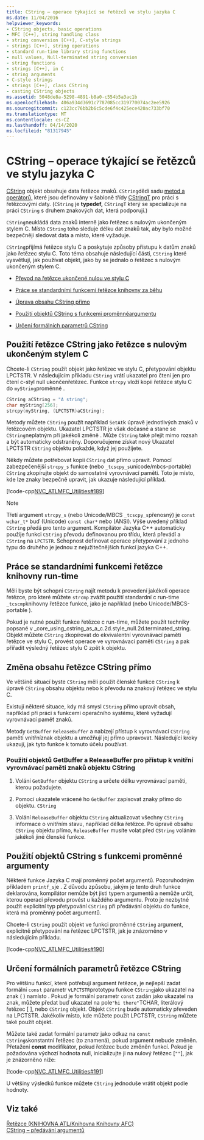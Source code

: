 ```yaml
---
title: CString – operace týkající se řetězců ve stylu jazyka C
ms.date: 11/04/2016
helpviewer_keywords:
- CString objects, basic operations
- MFC [C++], string handling class
- string conversion [C++], C-style strings
- strings [C++], string operations
- standard run-time library string functions
- null values, Null-terminated string conversion
- string functions
- strings [C++], in C
- string arguments
- C-style strings
- strings [C++], class CString
- casting CString objects
ms.assetid: 5048de8a-5298-4891-b8a0-c554b5a3ac1b
ms.openlocfilehash: 406a934d3691c7787085cc319770074ac2ee5926
ms.sourcegitcommit: c123cc76bb2b6c5cde6f4c425ece420ac733bf70
ms.translationtype: MT
ms.contentlocale: cs-CZ
ms.lasthandoff: 04/14/2020
ms.locfileid: "81317945"
---
```

# <a name="cstring-operations-relating-to-c-style-strings"></a>CString – operace týkající se řetězců ve stylu jazyka C

[CString](../atl-mfc-shared/using-cstring.md) objekt obsahuje data řetězce znaků. `CString`dědí sadu [metod a operátorů,](../atl-mfc-shared/reference/cstringt-class.md) které jsou definovány v šabloně třídy [CStringT](../atl-mfc-shared/reference/cstringt-class.md) pro práci s řetězcovými daty. (`CString` je **typedef,** `CStringT` který se specializuje na práci `CString` s druhem znakových dat, která podporují.)

`CString`neukládá data znaků interně jako řetězec s nulovým ukončeným stylem C. Místo `CString` toho sleduje délku dat znaků tak, aby bylo možné bezpečněji sledovat data a místo, které vyžaduje.

`CString`přijímá řetězce stylu C a poskytuje způsoby přístupu k datům znaků jako řetězec stylu C. Toto téma obsahuje následující části, `CString` které vysvětlují, jak používat objekt, jako by se jednalo o řetězec s nulovým ukončeným stylem C.

- [Převod na řetězce ukončené nulou ve stylu C](#_core_using_cstring_as_a_c.2d.style_null.2d.terminated_string)

- [Práce se standardními funkcemi řetězce knihovny za běhu](#_core_working_with_standard_run.2d.time_library_string_functions)

- [Úprava obsahu CString přímo](#_core_modifying_cstring_contents_directly)

- [Použití objektů CString s funkcemi proměnnéargumentu](#_core_using_cstring_objects_with_variable_argument_functions)

- [Určení formálních parametrů CString](#_core_specifying_cstring_formal_parameters)

## <a name="using-cstring-as-a-c-style-null-terminated-string"></a><a name="_core_using_cstring_as_a_c.2d.style_null.2d.terminated_string"></a>Použití řetězce CString jako řetězce s nulovým ukončeným stylem C

Chcete-li `CString` použít objekt jako řetězec ve stylu C, přetypování objektu LPCTSTR. V následujícím příkladu `CString` vrátí ukazatel pro čtení jen pro čtení c-styl null ukončenřetězec. Funkce `strcpy` vloží kopii řetězce stylu C do `myString`proměnné .

```cpp
CString aCString = "A string";
char myString[256];
strcpy(myString, (LPCTSTR)aCString);
```

Metody můžete `CString` použít například `SetAt`k úpravě jednotlivých znaků v řetězcovém objektu. Ukazatel LPCTSTR je však dočasné a stane se `CString`neplatným při jakékoli změně . Může `CString` také přejít mimo rozsah a být automaticky odstraněny. Doporučujeme získat nový Ukazatel LPCTSTR `CString` objektu pokaždé, když jej použijete.

Někdy můžete potřebovat kopii `CString` dat přímo upravit. Pomocí zabezpečenější `strcpy_s` funkce (nebo `_tcscpy_s`unicode/mbcs-portable) `CString` zkopírujte objekt do samostatné vyrovnávací paměti. Toto je místo, kde lze znaky bezpečně upravit, jak ukazuje následující příklad.

[!code-cpp[NVC_ATLMFC_Utilities#189](../atl-mfc-shared/codesnippet/cpp/cstring-operations-relating-to-c-style-strings_1.cpp)]

> [!NOTE]
> Třetí argument `strcpy_s` (nebo Unicode/MBCS `_tcscpy_s`přenosný) je `const wchar_t*` buď (Unicode) `const char*` nebo (ANSI). Výše uvedený příklad `CString` předá pro tento argument. Kompilátor Jazyka C++ automaticky použije funkci `CString` převodu definovanou pro třídu, která převádí a `CString` na `LPCTSTR`. Schopnost definovat operace přetypování z jednoho typu do druhého je jednou z nejužitečnějších funkcí jazyka C++.

## <a name="working-with-standard-run-time-library-string-functions"></a><a name="_core_working_with_standard_run.2d.time_library_string_functions"></a>Práce se standardními funkcemi řetězce knihovny run-time

Měli byste být schopni `CString` najít metodu k provedení jakékoli operace řetězce, pro které můžete `strcmp` zvážit použití standardní c run-time `_tcscmp`knihovny řetězce funkce, jako je například (nebo Unicode/MBCS-portable ).

Pokud je nutné použít funkce řetězce c run-time, můžete použít techniky popsané v _core_using_cstring_as_a_c.2d.style_null.2d.terminated_string. Objekt můžete `CString` zkopírovat do ekvivalentní vyrovnávací paměti řetězce ve stylu C, provést operace ve vyrovnávací paměti `CString` a pak přiřadit výsledný řetězec stylu C zpět k objektu.

## <a name="modifying-cstring-contents-directly"></a><a name="_core_modifying_cstring_contents_directly"></a>Změna obsahu řetězce CString přímo

Ve většině situací byste `CString` měli použít členské funkce `CString` k úpravě `CString` obsahu objektu nebo k převodu na znakový řetězec ve stylu C.

Existují některé situace, kdy má smysl `CString` přímo upravit obsah, například při práci s funkcemi operačního systému, které vyžadují vyrovnávací paměť znaků.

Metody `GetBuffer` `ReleaseBuffer` a nabízejí přístup k vyrovnávací `CString` paměti vnitřníznak objektu a umožňují jej přímo upravovat. Následující kroky ukazují, jak tyto funkce k tomuto účelu používat.

### <a name="to-use-getbuffer-and-releasebuffer-to-access-the-internal-character-buffer-of-a-cstring-object"></a>Použití objektů GetBuffer a ReleaseBuffer pro přístup k vnitřní vyrovnávací paměti znaků objektu CString

1. Volání `GetBuffer` objektu `CString` a určete délku vyrovnávací paměti, kterou požadujete.

1. Pomocí ukazatele vrácené ho `GetBuffer` zapisovat znaky přímo do objektu. `CString`

1. Volání `ReleaseBuffer` objektu `CString` aktualizovat všechny `CString` informace o vnitřním stavu, například délka řetězce. Po úpravě obsahu `CString` objektu přímo, `ReleaseBuffer` musíte volat před `CString` voláním jakékoli jiné členské funkce.

## <a name="using-cstring-objects-with-variable-argument-functions"></a><a name="_core_using_cstring_objects_with_variable_argument_functions"></a>Použití objektů CString s funkcemi proměnné argumenty

Některé funkce Jazyka C mají proměnný počet argumentů. Pozoruhodným příkladem `printf_s`je . Z důvodu způsobu, jakým je tento druh funkce deklarována, kompilátor nemůže být jisti typem argumentů a nemůže určit, kterou operaci převodu provést u každého argumentu. Proto je nezbytné použít explicitní typ přetypování `CString` při předávání objektu do funkce, která má proměnný počet argumentů.

Chcete-li `CString` použít objekt ve funkci proměnné `CString` argument, explicitně přetypování na řetězec LPCTSTR, jak je znázorněno v následujícím příkladu.

[!code-cpp[NVC_ATLMFC_Utilities#190](../atl-mfc-shared/codesnippet/cpp/cstring-operations-relating-to-c-style-strings_2.cpp)]

## <a name="specifying-cstring-formal-parameters"></a><a name="_core_specifying_cstring_formal_parameters"></a>Určení formálních parametrů řetězce CString

Pro většinu funkcí, které potřebují argument řetězce, je nejlepší zadat formální `const` parametr v`LPCTSTR`prototypu funkce `CString`jako ukazatel na znak ( ) namísto . Pokud je formální parametr `const` zadán jako ukazatel na znak, můžete předat buď ukazatel na pole`"hi there"`TCHAR, literálový řetězec [ ], nebo `CString` objekt. Objekt `CString` bude automaticky převeden na LPCTSTR. Jakékoliv místo, kde můžete použít LPCTSTR, `CString` můžete také použít objekt.

Můžete také zadat formální parametr jako odkaz na `const CString&`konstantní řetězec (to znamená), pokud argument nebude změněn. Přetažení **const** modifikátor, pokud řetězec bude změněn funkcí. Pokud je požadována výchozí hodnota null, inicializujte ji na nulový řetězec [`""`], jak je znázorněno níže:

[!code-cpp[NVC_ATLMFC_Utilities#191](../atl-mfc-shared/codesnippet/cpp/cstring-operations-relating-to-c-style-strings_3.cpp)]

U většiny výsledků funkce můžete `CString` jednoduše vrátit objekt podle hodnoty.

## <a name="see-also"></a>Viz také

[Řetězce (KNIHOVNA ATL/Knihovna Knihovny AFC)](../atl-mfc-shared/strings-atl-mfc.md)<br/>
[CString – předávání argumentů](../atl-mfc-shared/cstring-argument-passing.md)
